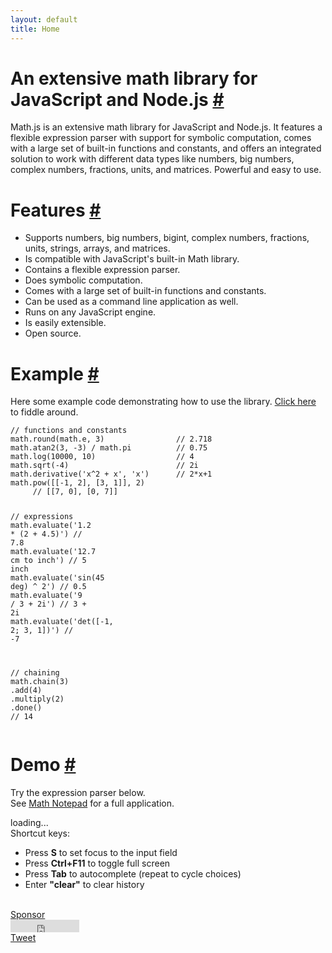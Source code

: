 ```yaml
---
layout: default
title: Home
---
```


<h1 id="an-extensive-math-library-for-javascript-and-nodejs">An extensive math library for JavaScript and Node.js <a href="#an-extensive-math-library-for-javascript-and-nodejs" title="Permalink">#</a></h1>

Math.js is an extensive math library for JavaScript and Node.js. It features a flexible expression parser with support for symbolic computation, comes with a large set of built-in functions and constants, and offers an integrated solution to work with different data types like numbers, big numbers, complex numbers, fractions, units, and matrices. Powerful and easy to use.

<h1 id="features">Features <a href="#features" title="Permalink">#</a></h1>

- Supports numbers, big numbers, bigint, complex numbers, fractions, units, strings, arrays, and matrices.
- Is compatible with JavaScript's built-in Math library.
- Contains a flexible expression parser.
- Does symbolic computation.
- Comes with a large set of built-in functions and constants.
- Can be used as a command line application as well.
- Runs on any JavaScript engine.
- Is easily extensible.
- Open source.

<div class="cols">
  <div class="left">
    <h1 id="example">Example <a href="#example" title="Permalink">#</a></h1>
    <p>
      Here some example code demonstrating how to use the library.
      <a href="https://jsbin.com/devacu/edit">Click here</a> to fiddle around.
    </p>
    <div>
<pre class="highlight"><code class="language-js" data-lang="js"><span class="c1">// functions and constants</span>
<span class="nx">math</span><span class="p">.</span><span class="nx">round</span><span class="p">(</span><span class="nx">math</span><span class="p">.</span><span class="nx">e</span><span class="p">,</span> <span class="mi">3</span><span class="p">)</span>                <span class="c1">// 2.718</span>
<span class="nx">math</span><span class="p">.</span><span class="nx">atan2</span><span class="p">(</span><span class="mi">3</span><span class="p">,</span> <span class="o">-</span><span class="mi">3</span><span class="p">)</span> <span class="o">/</span> <span class="nx">math</span><span class="p">.</span><span class="nx">pi</span><span class="p"></span>          <span class="c1">// 0.75</span>
<span class="nx">math</span><span class="p">.</span><span class="nx">log</span><span class="p">(</span><span class="mi">10000</span><span class="p">,</span> <span class="mi">10</span><span class="p">)</span>                  <span class="c1">// 4</span>
<span class="nx">math</span><span class="p">.</span><span class="nx">sqrt</span><span class="p">(</span><span class="o">-</span><span class="mi">4</span><span class="p">)</span>                        <span class="c1">// 2i</span>
<span class="nx">math</span><span class="p">.</span><span class="nx">derivative</span><span class="p">(</span><span class="s1">'x^2 + x'</span><span class="p">,</span> <span class="s1">'x'</span><span class="p">)</span>      <span class="c1">// 2*x+1</span>
<span class="nx">math</span><span class="p">.</span><span class="nx">pow</span><span class="p">([[</span><span class="o">-</span><span class="mi">1</span><span class="p">,</span> <span class="mi">2</span><span class="p">],</span> <span class="p">[</span><span class="mi">3</span><span class="p">,</span> <span class="mi">1</span><span class="p">]],</span> <span class="mi">2</span><span class="p">)</span>
     <span class="c1">// [[7, 0], [0, 7]]</span>

<span class="c1">// expressions</span>
<span class="nx">math</span><span class="p">.</span><span class="nb">evaluate</span><span class="p">(</span><span class="s1">'1.2 * (2 + 4.5)'</span><span class="p">)</span>     <span class="c1">// 7.8</span>
<span class="nx">math</span><span class="p">.</span><span class="nb">evaluate</span><span class="p">(</span><span class="s1">'12.7 cm to inch'</span><span class="p">)</span>     <span class="c1">// 5 inch</span>
<span class="nx">math</span><span class="p">.</span><span class="nb">evaluate</span><span class="p">(</span><span class="s1">'sin(45 deg) ^ 2'</span><span class="p">)</span>     <span class="c1">// 0.5</span>
<span class="nx">math</span><span class="p">.</span><span class="nb">evaluate</span><span class="p">(</span><span class="s1">'9 / 3 + 2i'</span><span class="p">)</span>          <span class="c1">// 3 + 2i</span>
<span class="nx">math</span><span class="p">.</span><span class="nb">evaluate</span><span class="p">(</span><span class="s1">'det([-1, 2; 3, 1])'</span><span class="p">)</span>  <span class="c1">// -7</span>

<span class="c1">// chaining</span>
<span class="nx">math</span><span class="p">.</span><span class="nx">chain</span><span class="p">(</span><span class="mi">3</span><span class="p">)</span>
    <span class="p">.</span><span class="nx">add</span><span class="p">(</span><span class="mi">4</span><span class="p">)</span>
    <span class="p">.</span><span class="nx">multiply</span><span class="p">(</span><span class="mi">2</span><span class="p">)</span>
    <span class="p">.</span><span class="nx">done</span><span class="p">()</span> <span class="c1">// 14</span></code></pre>
  </div>
  </div>
  <div class="right">
    <h1 id="demo">Demo <a href="#demo" title="Permalink">#</a></h1>
    <p>
      Try the expression parser below.<br>
      See <a href="https://mathnotepad.com/">Math Notepad</a> for a full application.
    </p>
    <div id="commandline">loading...</div>
    <div class="tips">
      Shortcut keys:
      <ul>
        <li>Press <b>S</b> to set focus to the input field</li>
        <li>Press <b>Ctrl+F11</b> to toggle full screen</li>
        <li>Press <b>Tab</b> to autocomplete (repeat to cycle choices)</li>
        <li>Enter <b>"clear"</b> to clear history</li>
      </ul>
    </div>
  </div>
  <div class="end">&nbsp;</div>
</div>

<div id="likes">
  <!-- github sponsors -->
  <div class="like github-sponsor">
    <a class="github-button" href="https://github.com/sponsors/josdejong" data-color-scheme="no-preference: light; light: light; dark: dark;" data-icon="octicon-heart" aria-label="Sponsor @josdejong on GitHub">Sponsor</a>
    <script async defer src="https://buttons.github.io/buttons.js"></script>
  </div>

  <!-- github -->
  <!-- https://github.com/mdo/github-buttons -->
  <div class="like github">
    <iframe src="https://ghbtns.com/github-btn.html?user=josdejong&repo=mathjs&type=watch&count=true"
            allowtransparency="true" frameborder="0" scrolling="0" width="110" height="20"></iframe>
  </div>

  <!-- twitter -->
  <div class="like twitter">
    <a href="https://twitter.com/share" class="twitter-share-button">Tweet</a>
    <script>!function(d,s,id){var js,fjs=d.getElementsByTagName(s)[0],p=/^http:/.test(d.location)?'http':'https';if(!d.getElementById(id)){js=d.createElement(s);js.id=id;js.src=p+'://platform.twitter.com/widgets.js';fjs.parentNode.insertBefore(js,fjs);}}(document, 'script', 'twitter-wjs');</script>
  </div>

  <!-- linkedin -->
  <div class="like linkedin">
    <script src="//platform.linkedin.com/in.js" type="text/javascript"></script>
    <script type="IN/Share" data-url="https://mathjs.org" data-counter="right"></script>
  </div>

  <!-- facebook -->
  <div class="like facebook">
    <div id="fb-root"></div>
    <script>(function(d, s, id) {
      var js, fjs = d.getElementsByTagName(s)[0];
      if (d.getElementById(id)) return;
      js = d.createElement(s); js.id = id;
      js.src = "//connect.facebook.net/en_US/sdk.js#xfbml=1&version=v2.4&appId=537047263003274";
      fjs.parentNode.insertBefore(js, fjs);
    }(document, 'script', 'facebook-jssdk'));</script>
    <div class="fb-like" data-href="https://mathjs.org/" data-layout="button_count" data-action="like" data-show-faces="true" data-share="false"></div>
  </div>

  <div style="clear: both;"></div>
</div>
